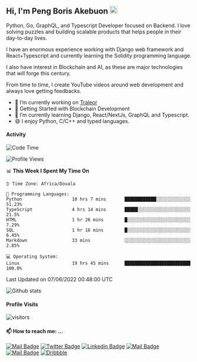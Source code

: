  ## Hi, I'm Peng Boris Akebuon <img src="https://user-images.githubusercontent.com/1303154/88677602-1635ba80-d120-11ea-84d8-d263ba5fc3c0.gif" width="21px" height="21px" alt="hi">

Python, Go, GraphQL, and Typescript Developer focused on Backend. I love solving puzzles and building scalable products that helps people in their day-to-day lives.

I have an enormous experience working with Django web framework and React+Typescript and currently learning the Solidity programming language.

I also have interest in Blockchain and AI, as these are major technologies that will forge this century.

From time to time, I create YouTube videos around web development and always love getting feedbacks.

- 🔭 I’m currently working on [Traleor](https://traleor.com/)
- 📒 Getting Started with Blockchain Development
- 🌱 I’m currently learning Django, React/NextJs, GraphQL and Typescript.
- 😄 I enjoy Python, C/C++ and typed languages.

#### Activity
<!--START_SECTION:waka-->
![Code Time](http://img.shields.io/badge/Code%20Time-0%20secs-blue)

![Profile Views](http://img.shields.io/badge/Profile%20Views-20-blue)

📊 **This Week I Spent My Time On** 

```text
⌚︎ Time Zone: Africa/Douala

💬 Programming Languages: 
Python                   10 hrs 7 mins       ████████████░░░░░░░░░░░░░   51.23% 
TypeScript               4 hrs 14 mins       █████░░░░░░░░░░░░░░░░░░░░   21.5% 
HTML                     1 hr 26 mins        █░░░░░░░░░░░░░░░░░░░░░░░░   7.29% 
SQL                      1 hr 16 mins        █░░░░░░░░░░░░░░░░░░░░░░░░   6.45% 
Markdown                 33 mins             ░░░░░░░░░░░░░░░░░░░░░░░░░   2.85%

💻 Operating System: 
Linux                    19 hrs 45 mins      █████████████████████████   100.0%

```


 Last Updated on 07/06/2022 00:48:00 UTC
<!--END_SECTION:waka-->


![Github stats](https://github-readme-stats.vercel.app/api?username=itzomen&theme=vue&show_icons=true&count_private=true)
 
 #### Profile Visits 

![visitors](https://visitor-badge.glitch.me/badge?page_id=itzomen)

#### 📫 How to reach me: ...

[![Mail Badge](https://img.shields.io/badge/-itzomen-c0392b?style=flat&labelColor=c0392b&logo=gmail&logoColor=white)](mailto:peng.akebuon2468@gmail.com)
[![Twitter Badge](https://img.shields.io/badge/-@itz_omen-1ca0f1?style=flat&labelColor=1ca0f1&logo=twitter&logoColor=white&link=https://twitter.com/itz_omen)](https://twitter.com/itz_omen/) [![Linkedin Badge](https://img.shields.io/badge/-Peng_Boris_Akebuon-0e76a8?style=flat&labelColor=0e76a8&logo=linkedin&logoColor=white)](https://www.linkedin.com/in/peng-boris-akebuon-0b8ba0195/)
 [![Mail Badge](https://img.shields.io/badge/-Academy_Omen-e74c3c?style=flat&labelColor=e74c3c&logo=youtube&logoColor=white)](https://www.youtube.com/channel/UCknaAfNfqKQDQFnqP2zMA6A)  [![Mail Badge](https://img.shields.io/badge/-@itz_an_omen-5851DB?style=flat&labelColor=5851DB&logo=instagram&logoColor=white)](https://instagram.com/itz_an_omen)  [![Dribbble](https://img.shields.io/badge/-itzomen-ea4c89?style=flat&label&logo=dribbble&logoColor=white)](https://dribbble.com/itzomen)

